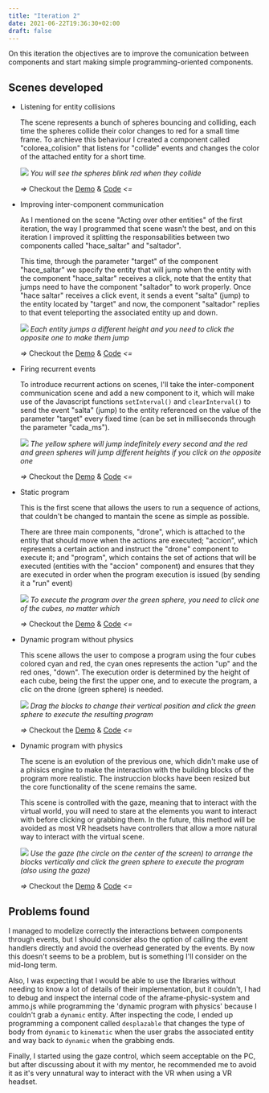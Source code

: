 ```yaml
---
title: "Iteration 2"
date: 2021-06-22T19:36:30+02:00
draft: false
---
```


On this iteration the objectives are to improve the comunication between components and start making simple programming-oriented components. 

## Scenes developed
- Listening for entity collisions
    
    The scene represents a bunch of spheres bouncing and colliding, each time the spheres collide their color changes to red for a small time frame. To archieve this behaviour I created a component called "colorea_colision" that listens for "collide" events and changes the color of the attached entity for a short time.
		
    ![](/virto/img/demo6_PC.gif)
		*You will see the spheres blink red when they collide*
		
    *=>* Checkout the [Demo](/virto/scenes/demos/demo6) & [Code](https://github.com/jdjuli/virto/blob/main/docs/scenes/demos/demo6/index.html) *<=*
		
- Improving inter-component communication
    
    As I mentioned on the scene "Acting over other entities" of the first iteration, the way I programmed that scene wasn't the best, and on this iteration I improved it splitting the responsabilities between two components called "hace_saltar" and "saltador".
		
    This time, through the parameter "target" of the component "hace_saltar" we specify the entity that will jump when the entity with the component "hace_saltar" receives a click, note that the entity that jumps need to have the component "saltador" to work properly. Once "hace saltar" receives a click event, it sends a event "salta" (jump) to the entity located by "target" and now, the component "saltador" replies to that event teleporting the associated entity up and down.
		
    ![](/virto/img/demo7_PC.gif)
		*Each entity jumps a different height and you need to click the opposite one to make them jump*
		
    *=>* Checkout the [Demo](/virto/scenes/demos/demo7) & [Code](https://github.com/jdjuli/virto/blob/main/docs/scenes/demos/demo7/index.html) *<=*
		
- Firing recurrent events

    To introduce recurrent actions on scenes, I'll take the inter-component communication scene and add a new component to it, which will make use of the Javascript functions `setInterval()` and `clearInterval()` to send the event "salta" (jump) to the entity referenced on the value of the parameter "target" every fixed time (can be set in milliseconds through the parameter "cada_ms").
		
    ![](/virto/img/demo8_PC.gif)
		*The yellow sphere will jump indefinitely  every second and the red and green spheres will jump different heights if you click on the opposite one*
		
    *=>* Checkout the [Demo](/virto/scenes/demos/demo8) & [Code](https://github.com/jdjuli/virto/blob/main/docs/scenes/demos/demo8/index.html) *<=*
		
- Static program

    This is the first scene that allows the users to run a sequence of actions, that couldn't be changed to mantain the scene as simple as possible.
		
    There are three main components, "drone", which is attached to the entity that should move when the actions are executed; "accion", which represents a certain action and instruct the "drone" component to execute it; and "program", which contains the set of actions that will be executed (entities with the "accion" component) and ensures that they are executed in order when the program execution is issued (by sending it a "run" event)
		
    ![](/virto/img/demo9_PC.gif)
		*To execute the program over the green sphere, you need to click one of the cubes, no matter which*
		
    *=>* Checkout the [Demo](/virto/scenes/demos/demo9) & [Code](https://github.com/jdjuli/virto/blob/main/docs/scenes/demos/demo9/index.html) *<=*

- Dynamic program without physics

    This scene allows the user to compose a program using the four cubes colored cyan and red, the cyan ones represents the action "up" and the red ones, "down".
    The execution order is determined by the height of each cube, being the first the upper one, and to execute the program, a clic on the drone (green sphere) is needed.
		
    ![](/virto/img/demo10_PC.gif)
		*Drag the blocks to change their vertical position and click the green sphere to execute the resulting program*
		
    *=>* Checkout the [Demo](/virto/scenes/demos/demo10) & [Code](https://github.com/jdjuli/virto/blob/main/docs/scenes/demos/demo10/index.html) *<=*

- Dynamic program with physics

    The scene is an evolution of the previous one, which didn't make use of a phisics engine to make the interaction with the building blocks of the program more realistic. The instruccion blocks have been resized but the core functionality of the scene remains the same.

    This scene is controlled with the gaze, meaning that to interact with the virtual world, you will need to stare at the elements you want to interact with before clicking or grabbing them. In the future, this method will be avoided as most VR headsets have controllers that allow a more natural way to interact with the virtual scene.
		
    ![](/virto/img/demo11_PC.gif)
		*Use the gaze (the circle on the center of the screen) to arrange the blocks vertically and click the green sphere to execute the program (also using the gaze)*
		
    *=>* Checkout the [Demo](/virto/scenes/demos/demo11) & [Code](https://github.com/jdjuli/virto/blob/main/docs/scenes/demos/demo11/index.html) *<=*

## Problems found
I managed to modelize correctly the interactions between components through events, but I should consider also the option of calling the event handlers directly and avoid the overhead generated by the events. By now this doesn't seems to be a problem, but is something I'll consider on the mid-long term.

Also, I was expecting that I would be able to use the libraries without needing to know a lot of details of their implementation, but it couldn't, I had to debug and inspect the internal code of the aframe-physic-system and ammo.js while programming the 'dynamic program with physics' because I couldn't grab a `dynamic` entity. After inspecting the code, I ended up programming a component called `desplazable` that changes the type of body from `dynamic` to `kinematic` when the user grabs the associated entity and way back to `dynamic` when the grabbing ends.

Finally, I started using the gaze control, which seem acceptable on the PC, but after discussing about it with my mentor, he recommended me to avoid it as it's very unnatural way to interact with the VR when using a VR headset.